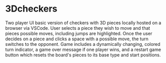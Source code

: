 # 3Dcheckers
Two player UI basic version of checkers with 3D pieces locally hosted on a browser via VSCode. User selects a piece they wish to move and that pieces possible moves, including jumps are highlighted. Once the user decides on a piece and clicks a space with a possible move, the turn switches to the opponent. Game includes a dynamically changing, colored turn indicator, a game over message if one player wins, and a restart game button which resets the board's pieces to its base type and start positions.

